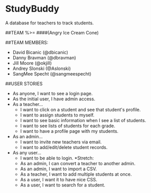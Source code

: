 # StudyBuddy
A database for teachers to track students.

##TEAM %>=
####(Angry Ice Cream Cone)

##TEAM MEMBERS:
* David Bicanic (@dbicanic)
* Danny Bravman (@dbravman)
* Jill Moore (@okjill)
* Andrey Slonski (@Aslonski)
* SangMee Specht (@sangmeespecht)

##USER STORIES
* As anyone, I want to see a login page. 
* As the initial user, I have admin access.
* As a teacher...
  * I want to click on a student and see that student's profile.
  * I want to assign students to myself.
  * I want to see basic information when I see a list of students.
  * I want to see lists of students for each grade.
  * I want to have a profile page with my students.
* As an admin... 
  * I want to invite new teachers via email.
  * I want to add/edit/delete student records.
* As any user... 
  * I want to be able to login.
*Stretch:
  * As an admin, I can convert a teacher to another admin.
  * As an admin, I want to import a CSV.
  * As a teacher, I want to add multiple students at once.
  * As a user, I want it to have nice CSS.
  * As a user, I want to search for a student.